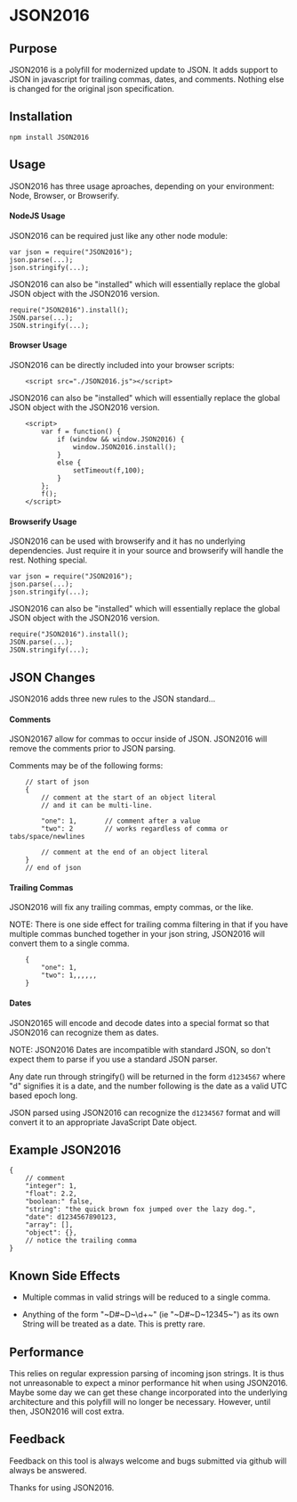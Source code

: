 # JSON2016

## Purpose

JSON2016 is a polyfill for modernized update to JSON. It adds support to JSON in javascript for trailing commas, dates, and comments.  Nothing else is changed for the original json specification.


## Installation

```shell
npm install JSON2016
```

## Usage

JSON2016 has three usage aproaches, depending on your environment: Node, Browser, or Browserify.

#### NodeJS Usage

JSON2016 can be required just like any other node module:

```
var json = require("JSON2016");
json.parse(...);
json.stringify(...);
```

JSON2016 can also be "installed" which will essentially replace the global JSON object with the JSON2016 version.

```
require("JSON2016").install();
JSON.parse(...);
JSON.stringify(...);
```

#### Browser Usage

JSON2016 can be directly included into your browser scripts:

```
	<script src="./JSON2016.js"></script>
```

JSON2016 can also be "installed" which will essentially replace the global JSON object with the JSON2016 version.

```
	<script>
		var f = function() {
			if (window && window.JSON2016) {
				window.JSON2016.install();
			}
			else {
				setTimeout(f,100);
			}
		};
		f();
	</script>
```

#### Browserify Usage

JSON2016 can be used with browserify and it has no underlying dependencies.  Just require it in your source and browserify will handle the rest.  Nothing special.

```
var json = require("JSON2016");
json.parse(...);
json.stringify(...);
```

JSON2016 can also be "installed" which will essentially replace the global JSON object with the JSON2016 version.

```
require("JSON2016").install();
JSON.parse(...);
JSON.stringify(...);
```

## JSON Changes

JSON2016 adds three new rules to the JSON standard...

#### Comments

JSON20167 allow for commas to occur inside of JSON.  JSON2016 will remove the comments prior to JSON parsing.

Comments may be of the following forms:

```
    // start of json
 	{
 		// comment at the start of an object literal
 		// and it can be multi-line.

 		"one": 1, 		// comment after a value
 		"two": 2 		// works regardless of comma or tabs/space/newlines

 		// comment at the end of an object literal
    }
    // end of json
```

#### Trailing Commas

JSON2016 will fix any trailing commas, empty commas, or the like.

NOTE: There is one side effect for trailing comma filtering in that if you have multiple commas bunched together in your json string, JSON2016 will convert them to a single comma.

```
 	{
 		"one": 1,
 		"two": 1,,,,,,
 	}
```

#### Dates

JSON20165 will encode and decode dates into a special format so that JSON2016 can recognize them as dates.

NOTE: JSON2016 Dates are incompatible with standard JSON, so don't expect them to parse if you use a standard JSON parser.

Any date run through stringify() will be returned in the form ```d1234567``` where "d" signifies it is a date, and the number following is the date as a valid UTC based epoch long.

JSON parsed using JSON2016 can recognize the ```d1234567``` format and will convert it to an appropriate JavaScript Date object.

## Example JSON2016

```
{
	// comment
	"integer": 1,
	"float": 2.2,
	"boolean:" false,
	"string": "the quick brown fox jumped over the lazy dog.",
	"date": d1234567890123,
	"array": [],
	"object": {},
	// notice the trailing comma
}
```

## Known Side Effects

 - Multiple commas in valid strings will be reduced to a single comma.

 - Anything of the form "~D#~D~\d+~" (ie "~D#~D~12345~") as its own String will be treated as a date.  This is pretty rare.

## Performance

This relies on regular expression parsing of incoming json strings.  It is thus not unreasonable to expect a minor performance hit when using JSON2016.  Maybe some day we can get these change incorporated into the underlying architecture and this polyfill will no longer be necessary.  However, until then, JSON2016 will cost extra.

## Feedback

Feedback on this tool is always welcome and bugs submitted via github will always be answered.

Thanks for using JSON2016.
